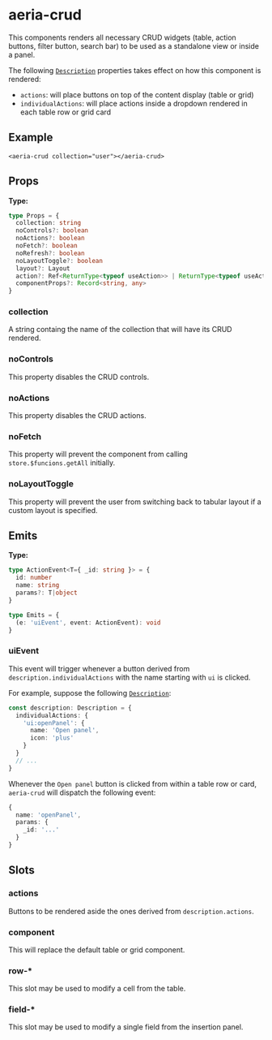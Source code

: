 # aeria-crud

This components renders all necessary CRUD widgets (table, action buttons, filter button, search bar) to be used as a standalone view or inside a panel.


The following [`Description`](/backend/description) properties takes effect on how this component is rendered:

- `actions`: will place buttons on top of the content display (table or grid)
- `individualActions`: will place actions inside a dropdown rendered in each table row or grid card

## Example

```vue-html
<aeria-crud collection="user"></aeria-crud>
```

## Props

**Type:**

```typescript
type Props = {
  collection: string
  noControls?: boolean
  noActions?: boolean
  noFetch?: boolean
  noRefresh?: boolean
  noLayoutToggle?: boolean
  layout?: Layout
  action?: Ref<ReturnType<typeof useAction>> | ReturnType<typeof useAction>
  componentProps?: Record<string, any>
}

```

### collection <Badge type="tip" text="string" />

A string containg the name of the collection that will have its CRUD rendered.

### noControls <Badge type="tip" text="boolean" />

This property disables the CRUD controls.

### noActions <Badge type="tip" text="boolean" />

This property disables the CRUD actions.

### noFetch <Badge type="tip" text="boolean" />

This property will prevent the component from calling `store.$funcions.getAll` initially.

### noLayoutToggle <Badge type="tip" text="boolean" />

This property will prevent the user from switching back to tabular layout if a custom layout is specified.


## Emits

**Type:**

```typescript
type ActionEvent<T={ _id: string }> = {
  id: number
  name: string
  params?: T|object
}

type Emits = {
  (e: 'uiEvent', event: ActionEvent): void
}
```

### uiEvent

This event will trigger whenever a button derived from `description.individualActions` with the name starting with `ui` is clicked.

For example, suppose the following [`Description`](/aeria/description):

```typescript
const description: Description = {
  individualActions: {
    'ui:openPanel': {
      name: 'Open panel',
      icon: 'plus'
    }
  }
  // ...
}
```

Whenever the `Open panel` button is clicked from within a table row or card, `aeria-crud` will dispatch the following event:

```typescript
{
  name: 'openPanel',
  params: {
    _id: '...'
  }
}
```

## Slots

### actions

Buttons to be rendered aside the ones derived from `description.actions`.

### component

This will replace the default table or grid component.

### row-*

This slot may be used to modify a cell from the table.

### field-*

This slot may be used to modify a single field from the insertion panel.
